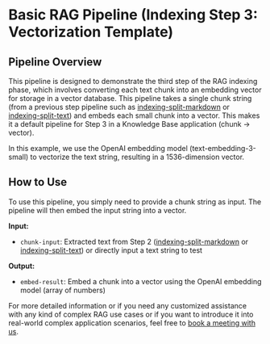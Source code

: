 # Basic RAG Pipeline (Indexing Step 3: Vectorization Template)

## Pipeline Overview

This pipeline is designed to demonstrate the third step of the RAG indexing phase, which involves converting each text chunk into an embedding vector for storage in a vector database. This pipeline takes a single chunk string (from a previous step pipeline such as [indexing-split-markdown](https://instill-ai.com/leochen5/pipelines/indexing-split-markdown) or [indexing-split-text](https://instill-ai.com/leochen5/pipelines/indexing-split-text)) and embeds each small chunk into a vector. This makes it a default pipeline for Step 3 in a Knowledge Base application (chunk -> vector).

In this example, we use the OpenAI embedding model (text-embedding-3-small) to vectorize the text string, resulting in a 1536-dimension vector.

## How to Use

To use this pipeline, you simply need to provide a chunk string as input. The pipeline will then embed the input string into a vector.

**Input:**

* `chunk-input`: Extracted text from Step 2 ([indexing-split-markdown](https://instill-ai.com/leochen5/pipelines/indexing-split-markdown) or [indexing-split-text](https://instill-ai.com/leochen5/pipelines/indexing-split-text)) or directly input a text string to test

**Output:**

* `embed-result`: Embed a chunk into a vector using the OpenAI embedding model (array of numbers)

For more detailed information or if you need any customized assistance with any kind of complex RAG use cases or if you want to introduce it into real-world complex application scenarios, feel free to [book a meeting with us](https://cal.com/instill-ai/30min-talk).

